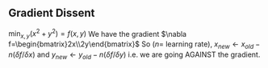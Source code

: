 ## Gradient Dissent
$\min_{x,y}(x^2+y^2)=f(x,y)$
We have the gradient $\nabla f=\begin{bmatrix}2x\\2y\end{bmatrix}$
So ($n=$ learning rate),
$x_{new}\leftarrow x_{old}-n(\delta f/\delta x)$ and $y_{new}\leftarrow y_{old}-n(\delta f/\delta y)$
i.e. we are going AGAINST the gradient.